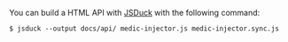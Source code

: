 You can build a HTML API with [JSDuck](https://github.com/senchalabs/jsduck) with the following command:

    $ jsduck --output docs/api/ medic-injector.js medic-injector.sync.js